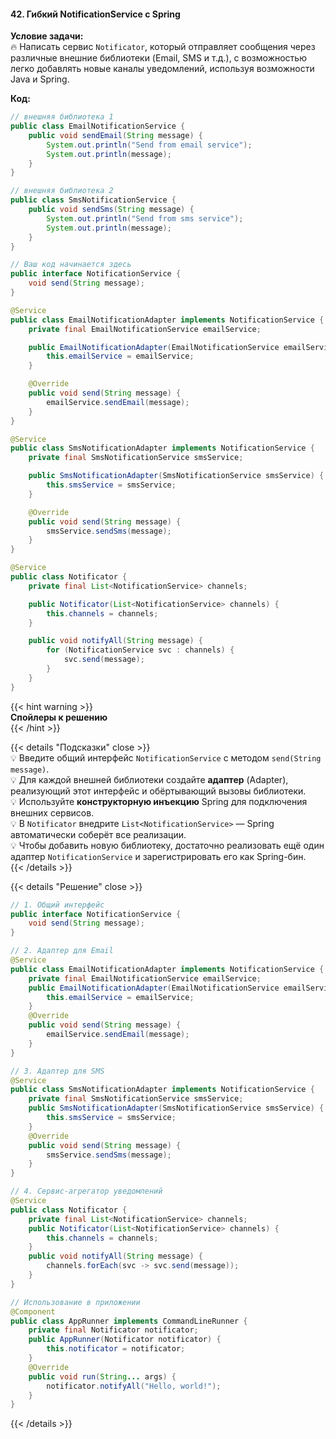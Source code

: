 #### 42. Гибкий NotificationService с Spring

**Условие задачи:**  
🔥 Написать сервис `Notificator`, который отправляет сообщения через различные внешние библиотеки (Email, SMS и т.д.), с возможностью легко добавлять новые каналы уведомлений, используя возможности Java и Spring.

**Код:**

```java
// внешняя библиотека 1
public class EmailNotificationService {
    public void sendEmail(String message) {
        System.out.println("Send from email service");
        System.out.println(message);
    }
}

// внешняя библиотека 2
public class SmsNotificationService {
    public void sendSms(String message) {
        System.out.println("Send from sms service");
        System.out.println(message);
    }
}

// Ваш код начинается здесь
public interface NotificationService {
    void send(String message);
}

@Service
public class EmailNotificationAdapter implements NotificationService {
    private final EmailNotificationService emailService;

    public EmailNotificationAdapter(EmailNotificationService emailService) {
        this.emailService = emailService;
    }

    @Override
    public void send(String message) {
        emailService.sendEmail(message);
    }
}

@Service
public class SmsNotificationAdapter implements NotificationService {
    private final SmsNotificationService smsService;

    public SmsNotificationAdapter(SmsNotificationService smsService) {
        this.smsService = smsService;
    }

    @Override
    public void send(String message) {
        smsService.sendSms(message);
    }
}

@Service
public class Notificator {
    private final List<NotificationService> channels;

    public Notificator(List<NotificationService> channels) {
        this.channels = channels;
    }

    public void notifyAll(String message) {
        for (NotificationService svc : channels) {
            svc.send(message);
        }
    }
}
```


{{< hint warning >}}  
**Спойлеры к решению**  
{{< /hint >}}

{{< details "Подсказки" close >}}  
💡 Введите общий интерфейс `NotificationService` с методом `send(String message)`.  
💡 Для каждой внешней библиотеки создайте **адаптер** (Adapter), реализующий этот интерфейс и обёртывающий вызовы библиотеки.  
💡 Используйте **конструкторную инъекцию** Spring для подключения внешних сервисов.  
💡 В `Notificator` внедрите `List<NotificationService>` — Spring автоматически соберёт все реализации.  
💡 Чтобы добавить новую библиотеку, достаточно реализовать ещё один адаптер `NotificationService` и зарегистрировать его как Spring-бин.  
{{< /details >}}

{{< details "Решение" close >}}

```java
// 1. Общий интерфейс
public interface NotificationService {
    void send(String message);
}

// 2. Адаптер для Email
@Service
public class EmailNotificationAdapter implements NotificationService {
    private final EmailNotificationService emailService;
    public EmailNotificationAdapter(EmailNotificationService emailService) {
        this.emailService = emailService;
    }
    @Override
    public void send(String message) {
        emailService.sendEmail(message);
    }
}

// 3. Адаптер для SMS
@Service
public class SmsNotificationAdapter implements NotificationService {
    private final SmsNotificationService smsService;
    public SmsNotificationAdapter(SmsNotificationService smsService) {
        this.smsService = smsService;
    }
    @Override
    public void send(String message) {
        smsService.sendSms(message);
    }
}

// 4. Сервис-агрегатор уведомлений
@Service
public class Notificator {
    private final List<NotificationService> channels;
    public Notificator(List<NotificationService> channels) {
        this.channels = channels;
    }
    public void notifyAll(String message) {
        channels.forEach(svc -> svc.send(message));
    }
}

// Использование в приложении
@Component
public class AppRunner implements CommandLineRunner {
    private final Notificator notificator;
    public AppRunner(Notificator notificator) {
        this.notificator = notificator;
    }
    @Override
    public void run(String... args) {
        notificator.notifyAll("Hello, world!");
    }
}
```

{{< /details >}}

